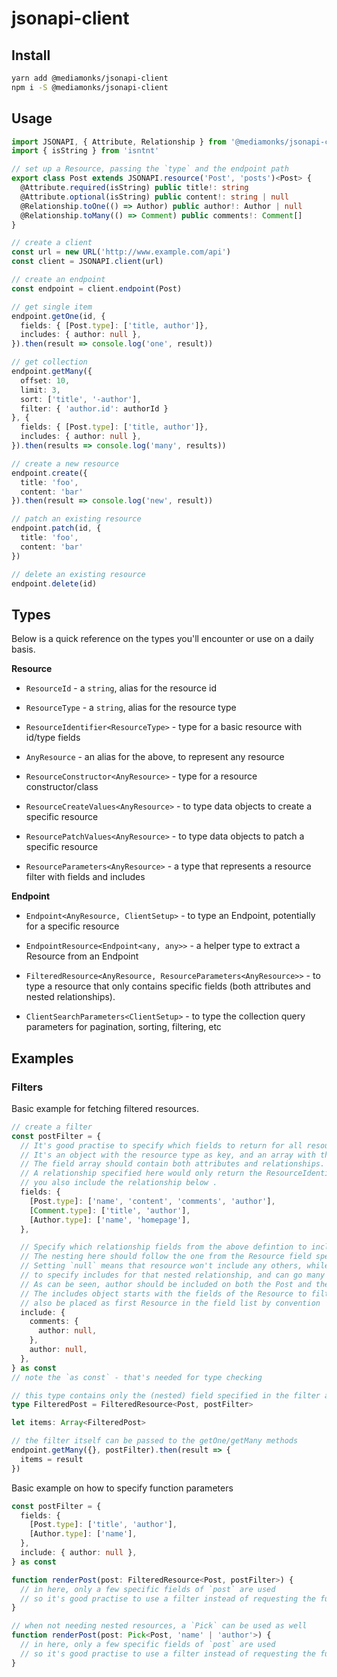 # jsonapi-client

## Install

```sh
yarn add @mediamonks/jsonapi-client
npm i -S @mediamonks/jsonapi-client
```

## Usage

```typescript
import JSONAPI, { Attribute, Relationship } from '@mediamonks/jsonapi-client'
import { isString } from 'isntnt'

// set up a Resource, passing the `type` and the endpoint path
export class Post extends JSONAPI.resource('Post', 'posts')<Post> {
  @Attribute.required(isString) public title!: string
  @Attribute.optional(isString) public content!: string | null
  @Relationship.toOne(() => Author) public author!: Author | null
  @Relationship.toMany(() => Comment) public comments!: Comment[]
}

// create a client
const url = new URL('http://www.example.com/api')
const client = JSONAPI.client(url)

// create an endpoint
const endpoint = client.endpoint(Post)

// get single item
endpoint.getOne(id, {
  fields: { [Post.type]: ['title, author']},
  includes: { author: null },
}).then(result => console.log('one', result))

// get collection
endpoint.getMany({
  offset: 10,
  limit: 3,
  sort: ['title', '-author'],
  filter: { 'author.id': authorId }
}, {
  fields: { [Post.type]: ['title, author']},
  includes: { author: null },
}).then(results => console.log('many', results))

// create a new resource
endpoint.create({
  title: 'foo',
  content: 'bar'
}).then(result => console.log('new', result))

// patch an existing resource
endpoint.patch(id, {
  title: 'foo',
  content: 'bar'
})

// delete an existing resource
endpoint.delete(id)
```

## Types

Below is a quick reference on the types you'll encounter or use on a daily basis.

**Resource**

* `ResourceId` - a `string`, alias for the resource id
* `ResourceType` - a `string`, alias for the resource type
* `ResourceIdentifier<ResourceType>` - type for a basic resource with id/type fields
* `AnyResource` - an alias for the above, to represent any resource
* `ResourceConstructor<AnyResource>` - type for a resource constructor/class


* `ResourceCreateValues<AnyResource>` - to type data objects to create a specific resource
* `ResourcePatchValues<AnyResource>` - to type data objects to patch a specific resource


* `ResourceParameters<AnyResource>` - a type that represents a resource filter with fields and includes


**Endpoint**

* `Endpoint<AnyResource, ClientSetup>` - to type an Endpoint, potentially for a specific resource
* `EndpointResource<Endpoint<any, any>>` - a helper type to extract a Resource from an Endpoint


* `FilteredResource<AnyResource, ResourceParameters<AnyResource>>` - to type a resource that only contains specific fields (both attributes and nested relationships).
* `ClientSearchParameters<ClientSetup>` - to type the collection query parameters for pagination, sorting, filtering, etc

## Examples

### Filters

Basic example for fetching filtered resources.

```typescript
// create a filter
const postFilter = {
  // It's good practise to specify which fields to return for all resources in the response.
  // It's an object with the resource type as key, and an array with the fields as values.
  // The field array should contain both attributes and relationships.
  // A relationship specified here would only return the ResourceIdentifier (id/type), unless
  // you also include the relationship below .
  fields: {
    [Post.type]: ['name', 'content', 'comments', 'author'],
    [Comment.type]: ['title', 'author'],
    [Author.type]: ['name', 'homepage'],
  },

  // Specify which relationship fields from the above defintion to include as additional resources.
  // The nesting here should follow the one from the Resource field specification.
  // Setting `null` means that resource won't include any others, while an object can be used
  // to specify includes for that nested relationship, and can go many levels deep.
  // As can be seen, author should be included on both the Post and the Comment.
  // The includes object starts with the fields of the Resource to filter, which should
  // also be placed as first Resource in the field list by convention
  include: {
    comments: {
      author: null,
    },
    author: null,
  },
} as const
// note the `as const` - that's needed for type checking

// this type contains only the (nested) field specified in the filter above
type FilteredPost = FilteredResource<Post, postFilter>

let items: Array<FilteredPost>

// the filter itself can be passed to the getOne/getMany methods
endpoint.getMany({}, postFilter).then(result => {
  items = result
})
```

Basic example on how to specify function parameters

```typescript
const postFilter = {
  fields: {
    [Post.type]: ['title', 'author'],
    [Author.type]: ['name'],
  },
  include: { author: null },
} as const

function renderPost(post: FilteredResource<Post, postFilter>) {
  // in here, only a few specific fields of `post` are used
  // so it's good practise to use a filter instead of requesting the full Post type
}

// when not needing nested resources, a `Pick` can be used as well
function renderPost(post: Pick<Post, 'name' | 'author'>) {
  // in here, only a few specific fields of `post` are used
  // so it's good practise to use a filter instead of requesting the full Post type
}
```
